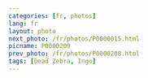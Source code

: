 ```yaml
---
categories: [fr, photos]
lang: fr
layout: photo
next_photo: /fr/photos/P0000015.html
picname: P0000209
prev_photo: /fr/photos/P0000208.html
tags: [Dead Zebra, Ingo]
---
```

